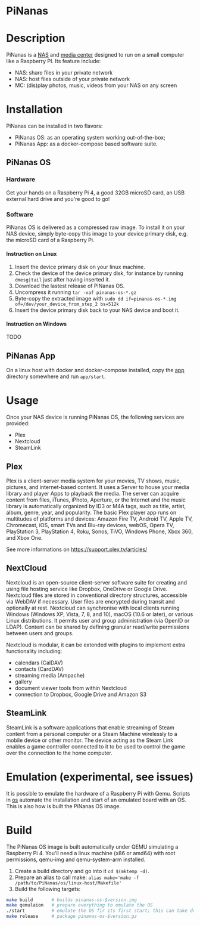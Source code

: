 PiNanas
========


Description
===========
PiNanas is a [NAS](https://en.wikipedia.org/wiki/Network-attached_storage "Network-attached storage")
and [media center](https://en.wikipedia.org/wiki/Home_theater_PC)
designed to run on a small computer like a Raspberry PI. Its feature include:

- NAS: share files in your private network
- NAS: host files outside of your private network
- MC: (dis)play photos, music, videos from your NAS on any screen


Installation
============

PiNanas can be installed in two flavors:
- PiNanas OS: as an operating system working out-of-the-box;
- PiNanas App: as a docker-compose based software suite.

PiNanas OS
-----------

### Hardware

Get your hands on a Raspberry Pi 4, a good 32GB microSD card, an USB
external hard drive and you're good to go!


### Software

PiNanas OS is delivered as a compressed raw image. To install it on your NAS device,
simply byte-copy this image to your device primary disk, e.g. the microSD card of a
Raspberry Pi.

#### Instruction on Linux
1. Insert the device primary disk on your linux machine.
2. Check the device of the device primary disk, for instance by running `dmesg|tail` just after having inserted it.
3. Download the lastest release of PiNanas OS.
4. Uncompress it running `tar -xaf pinanas-os-*.gz`
5. Byte-copy the extracted image with `sudo dd if=pinanas-os-*.img of=/dev/your_device_from_step_2 bs=512k`
6. Insert the device primary disk back to your NAS device and boot it.

#### Instruction on Windows
TODO

PiNanas App
------------

On a linux host with docker and docker-compose installed, copy the [app](/app)
directory somewhere and run `app/start`.


Usage
=====

Once your NAS device is running PiNanas OS, the following services are provided:

- Plex
- Nextcloud
- SteamLink

Plex
----
Plex is a client-server media system for your movies, TV shows, music, pictures, and internet-based content. It uses a Server to house your media library and player Apps to playback the media.
The server can acquire content from files, iTunes, iPhoto, Aperture, or the Internet and the music library is automatically organized by ID3 or M4A tags, such as title, artist, album, genre, year, and popularity.
The basic Plex player app runs on multitudes of platforms and devices: Amazon Fire TV, Android TV, Apple TV, Chromecast, iOS, smart TVs and Blu-ray devices, webOS, Opera TV, PlayStation 3, PlayStation 4, Roku, Sonos, TiVO, Windows Phone, Xbox 360, and Xbox One.

See more informations on https://support.plex.tv/articles/


NextCloud
---------
Nextcloud is an open-source client-server software suite for creating and using file hosting service like Dropbox, OneDrive or Google Drive.
Nextcloud files are stored in conventional directory structures, accessible via WebDAV if necessary. User files are encrypted during transit and optionally at rest. Nextcloud can synchronise with local clients running Windows (Windows XP, Vista, 7, 8, and 10), macOS (10.6 or later), or various Linux distributions. It permits user and group administration (via OpenID or LDAP). Content can be shared by defining granular read/write permissions between users and groups.

Nextcloud is modular, it can be extended with plugins to implement extra functionality including:
-    calendars (CalDAV)
-    contacts (CardDAV)
-    streaming media (Ampache)
-    gallery
-    document viewer tools from within Nextcloud
-    connection to Dropbox, Google Drive and Amazon S3

SteamLink
---------
SteamLink is a software applications that enable streaming of Steam content from a personal computer or a Steam Machine wirelessly to a mobile device or other monitor. The device acting as the Steam Link enables a game controller connected to it to be used to control the game over the connection to the home computer.


Emulation (experimental, see issues)
====================================

It is possible to emulate the hardware of a Raspberry Pi with Qemu. Scripts in
[os](/os/linux-host) automate the installation and start of an emulated
board with an OS. This is also how is built the PiNanas OS image.


Build
=====
The PiNanas OS image is built automatically under QEMU simulating a Raspberry Pi 4.
You'll need a linux machine (x86 or amd64) with root permissions, qemu-img and
qemu-system-arm installed.

1. Create a build directory and go into it `cd $(mktemp -d)`.
2. Prepare an alias to call make: `alias make='make -f /path/to/PiNanas/os/linux-host/Makefile'`
3. Build the following targets:
```bash
make build       # builds pinanas-os-$version.img
make qemulaion   # prepare everything to emulate the OS
./start          # emulate the OS fir its first start; this can take dozen minutes to hours
make release     # package pinanas-os-$version.gz
```
